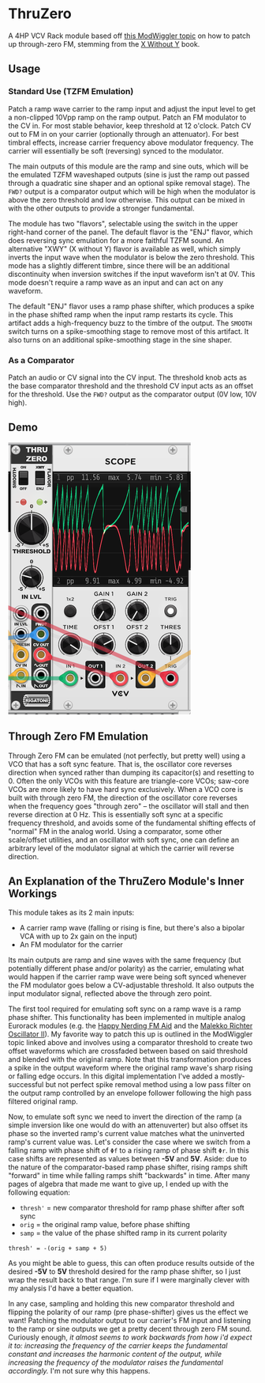 # ThruZero

A 4HP VCV Rack module based off [this ModWiggler topic](https://www.modwiggler.com/forum/viewtopic.php?t=277734) on how to patch up through-zero FM, stemming from the [X Without Y](https://modwiggler.com/forum/viewtopic.php?t=257278) book.

## Usage

### Standard Use (TZFM Emulation)

Patch a ramp wave carrier to the ramp input and adjust the input level to get a non-clipped 10Vpp ramp on the ramp output. Patch an FM modulator to the CV in. For most stable behavior, keep threshold at 12 o'clock. Patch CV out to FM in on your carrier (optionally through an attenuator). For best timbral effects, increase carrier frequency above modulator frequency. The carrier will essentially be soft (reversing) synced to the modulator. 

The main outputs of this module are the ramp and sine outs, which will be the emulated TZFM waveshaped outputs (sine is just the ramp out passed through a quadratic sine shaper and an optional spike removal stage). The `FWD?` output is a comparator output which will be high when the modulator is above the zero threshold and low otherwise. This output can be mixed in with the other outputs to provide a stronger fundamental.

The module has two "flavors", selectable using the switch in the upper right-hand corner of the panel. The default flavor is the "ENJ" flavor, which does reversing sync emulation for a more faithful TZFM sound. An alternative "XWY" (X without Y) flavor is available as well, which simply inverts the input wave when the modulator is below the zero threshold. This mode has a slightly different timbre, since there will be an additional discontinuity when inversion switches if the input waveform isn't at 0V. This mode doesn't require a ramp wave as an input and can act on any waveform.

The default "ENJ" flavor uses a ramp phase shifter, which produces a spike in the phase shifted ramp when the input ramp restarts its cycle. This artifact adds a high-frequency buzz to the timbre of the output. The `SMOOTH` switch turns on a spike-smoothing stage to remove most of this artifact. It also turns on an additional spike-smoothing stage in the sine shaper.

### As a Comparator

Patch an audio or CV signal into the CV input. The threshold knob acts as the base comparator threshold and the threshold CV input acts as an offset for the threshold. Use the `FWD?` output as the comparator output (0V low, 10V high).

## Demo

![image of the module in action](./img/ThruZero1.png)

## Through Zero FM Emulation

Through Zero FM can be emulated (not perfectly, but pretty well) using a VCO that has a soft sync feature. That is, the oscillator core reverses direction when synced rather than dumping its capacitor(s) and resetting to 0.
Often the only VCOs with this feature are triangle-core VCOs; saw-core VCOs are more likely to have hard sync exclusively. When a VCO core is built with through zero FM, the direction of the
oscillator core reverses when the frequency goes "through zero" – the oscillator will stall and then reverse direction at 0 Hz. This is essentially soft sync at a specific frequency threshold, and avoids
some of the fundamental shifting effects of "normal" FM in the analog world. Using a comparator, some other scale/offset utilities, and an oscillator with soft sync, one can define an arbitrary level of the modulator signal
at which the carrier will reverse direction.

## An Explanation of the ThruZero Module's Inner Workings

This module takes as its 2 main inputs:
- A carrier ramp wave (falling or rising is fine, but there's also a bipolar VCA with up to 2x gain on the input)
- An FM modulator for the carrier

Its main outputs are ramp and sine waves with the same frequency (but potentially different phase and/or polarity) as the carrier, emulating
what would happen if the carrier ramp wave were being soft synced whenever the FM modulator goes below a CV-adjustable threshold. It also outputs
the input modulator signal, reflected above the through zero point.

The first tool required for emulating soft sync on a ramp wave is a ramp phase shifter. This functionality has been implemented in multiple
analog Eurorack modules (e.g. the [Happy Nerding FM Aid](https://happynerding.com/category/fm-aid/) and the [Malekko Richter Oscillator II](https://malekkoheavyindustry.com/product/richter-oscillator-ii/)).
My favorite way to patch this up is outlined in the ModWiggler topic linked above and involves using a comparator threshold to create two offset waveforms which are
crossfaded between based on said threshold and blended with the original ramp. Note that this transformation produces a spike in the output waveform where the original
ramp wave's sharp rising or falling edge occurs. In this digital implementation I've added a mostly-successful but not perfect spike removal method using a low pass filter
on the output ramp controlled by an envelope follower following the high pass filtered original ramp.

Now, to emulate soft sync we need to invert the direction of the ramp (a simple inversion like one would do with an attenuverter) but also offset its phase so the inverted
ramp's current value matches what the uninverted ramp's current value was. Let's consider the case where we switch from a falling ramp with phase shift of `Φf` to a rising ramp
of phase shift `Φr`. In this case shifts are represented as values between **-5V** and **5V**. Aside: due to the nature of the comparator-based ramp phase shifter, rising ramps shift
"forward" in time while falling ramps shift "backwards" in time. After many pages of algebra that made me want to give up, I ended up with the following equation:

- `thresh'` = new comparator threshold for ramp phase shifter after soft sync
- `orig` = the original ramp value, before phase shifting
- `samp` = the value of the phase shifted ramp in its current polarity

```raw
thresh' = -(orig + samp + 5)
```

As you might be able to guess, this can often produce results outside of the desired **-5V** to **5V** threshold desired for the ramp phase shifter, so I just wrap the
result back to that range. I'm sure if I were marginally clever with my analysis I'd have a better equation. 

In any case, sampling and holding this new comparator threshold and flipping the polarity of our ramp (pre phase-shifter) gives us the effect we want! Patching the
modulator output to our carrier's FM input and listening to the ramp or sine outputs we get a pretty decent through zero FM sound. Curiously enough, _it almost seems
to work backwards from how i'd expect it to: increasing the frequency of the carrier keeps the fundamental constant and increases the harmonic content of the output, while
increasing the frequency of the modulator raises the fundamental accordingly._ I'm not sure why this happens.
